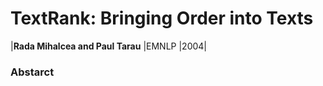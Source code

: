 # TextRank: Bringing Order into Texts

|**Rada Mihalcea and Paul Tarau** |EMNLP  |2004|

### Abstarct
